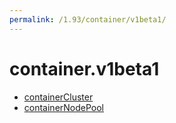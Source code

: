 ```yaml
---
permalink: /1.93/container/v1beta1/
---
```


# container.v1beta1



* [containerCluster](containerCluster.md)
* [containerNodePool](containerNodePool.md)